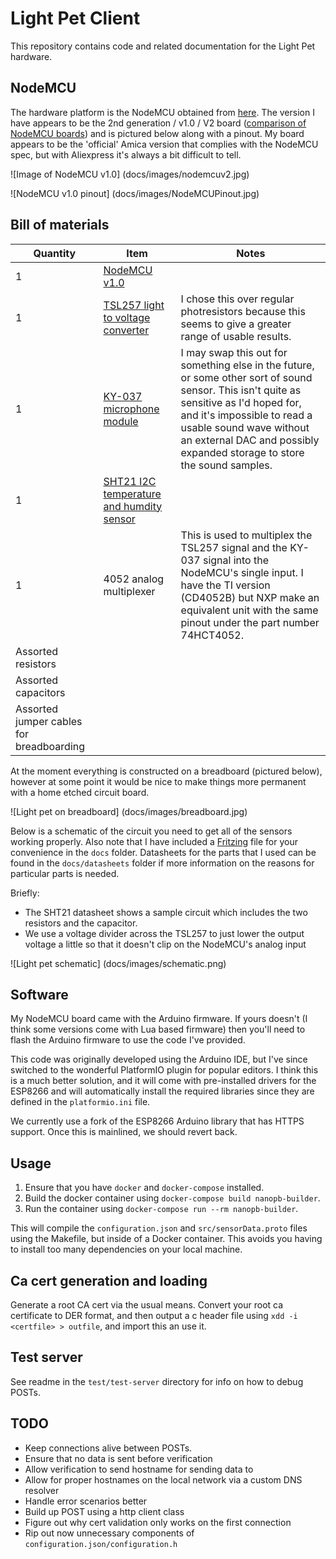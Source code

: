Light Pet Client
================

This repository contains code and related documentation for the Light Pet hardware.

## NodeMCU

The hardware platform is the NodeMCU obtained from [here](http://www.aliexpress.com/item/Update-Industry-4-0-New-esp8266-NodeMCU-v2-Lua-WIFI-networking-development-kit-board-based-on/32358722888.html).
The version I have appears to be the 2nd generation / v1.0 / V2 board ([comparison of NodeMCU boards](http://frightanic.com/iot/comparison-of-esp8266-nodemcu-development-boards))
and is pictured below along with a pinout.
My board appears to be the 'official' Amica version that complies with the NodeMCU spec, but with Aliexpress it's
always a bit difficult to tell.

![Image of NodeMCU v1.0]
(docs/images/nodemcuv2.jpg)

![NodeMCU v1.0 pinout]
(docs/images/NodeMCUPinout.jpg)

## Bill of materials

Quantity | Item | Notes
---------|------|------
1 | [NodeMCU v1.0](http://www.aliexpress.com/item/Update-Industry-4-0-New-esp8266-NodeMCU-v2-Lua-WIFI-networking-development-kit-board-based-on/32358722888.html) |
1 | [TSL257 light to voltage converter](http://www.aliexpress.com/item/Free-shipping-new-original-TSL257-TSL257-LF-red-ray-receiving-sensor/32598330231.html) | I chose this over regular photresistors because this seems to give a greater range of usable results.
1 | [KY-037 microphone module](http://www.aliexpress.com/item/5PCS-High-Sensitivity-Sound-Microphone-Sensor-Detection-Module-For-Arduino-AVR-PIC-KY-037/32569630843.html) | I may swap this out for something else in the future, or some other sort of sound sensor. This isn't quite as sensitive as I'd hoped for, and it's impossible to read a usable sound wave without an external DAC and possibly expanded storage to store the sound samples.
1 | [SHT21 I2C temperature and humdity sensor](http://www.aliexpress.com/item/1pc-Humidity-Sensor-with-I2C-Interface-Si7021-Arduino-Industrial-High-Precision/32562012725.html) |
1 | 4052 analog multiplexer | This is used to multiplex the TSL257 signal and the KY-037 signal into the NodeMCU's single input. I have the TI version (CD4052B) but NXP make an equivalent unit with the same pinout under the part number 74HCT4052.
  | Assorted resistors
  | Assorted capacitors
  | Assorted jumper cables for breadboarding

At the moment everything is constructed on a breadboard (pictured below), however at some point it would
be nice to make things more permanent with a home etched circuit board.

![Light pet on breadboard]
(docs/images/breadboard.jpg)

Below is a schematic of the circuit you need to get all of the sensors working properly. Also note that I have
included a [Fritzing](http://fritzing.org/home/) file for your convenience in the `docs` folder.
Datasheets for the parts that I used can be found in the `docs/datasheets` folder if more information on the reasons
for particular parts is needed.

Briefly:

* The SHT21 datasheet shows a sample circuit which includes the two resistors and the capacitor.
* We use a voltage divider across the TSL257 to just lower the output voltage a little so that it doesn't clip on the NodeMCU's analog input

![Light pet schematic]
(docs/images/schematic.png)

## Software

My NodeMCU board came with the Arduino firmware. If yours doesn't (I think some versions come with Lua based firmware)
then you'll need to flash the Arduino firmware to use the code I've provided.

This code was originally developed using the Arduino IDE, but I've since switched to the wonderful PlatformIO plugin for popular
editors. I think this is a much better solution, and it will come with pre-installed drivers for the ESP8266 and will automatically
install the required libraries since they are defined in the `platformio.ini` file.

We currently use a fork of the ESP8266 Arduino library that has HTTPS support. Once this is mainlined, we should revert back.

## Usage

1. Ensure that you have `docker` and `docker-compose` installed.
2. Build the docker container using `docker-compose build nanopb-builder`.
3. Run the container using `docker-compose run --rm nanopb-builder`.

This will compile the `configuration.json` and `src/sensorData.proto` files using the Makefile, but inside of a Docker container. This avoids you having
to install too many dependencies on your local machine.

## Ca cert generation and loading
Generate a root CA cert via the usual means. Convert your root ca certificate to DER format, and then output a c header file using
`xdd -i <certfile> > outfile`, and import this an use it.

## Test server
See readme in the `test/test-server` directory for info on how to debug POSTs.

## TODO

* Keep connections alive between POSTs.
* Ensure that no data is sent before verification
* Allow verification to send hostname for sending data to
* Allow for proper hostnames on the local network via a custom DNS resolver
* Handle error scenarios better
* Build up POST using a http client class
* Figure out why cert validation only works on the first connection
* Rip out now unnecessary components of `configuration.json/configuration.h`